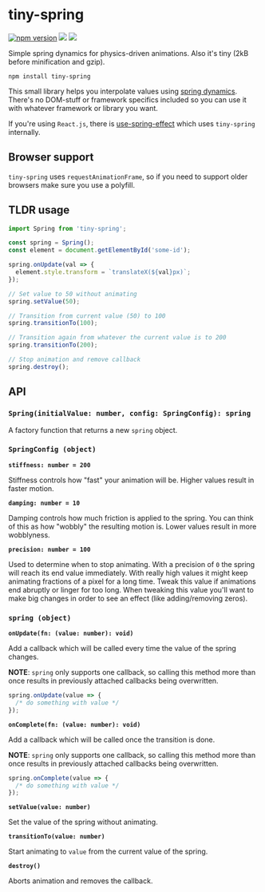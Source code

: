 # tiny-spring

[![npm version](https://img.shields.io/npm/v/tiny-spring)](https://npmjs.com/package/tiny-spring)
![](https://img.shields.io/badge/dependencies-zero-green)
![](https://img.shields.io/bundlephobia/min/tiny-spring)

Simple spring dynamics for physics-driven animations. Also it's tiny (2kB before minification and gzip).

```
npm install tiny-spring
```

This small library helps you interpolate values using [spring dynamics](https://en.wikipedia.org/wiki/Harmonic_oscillator). There's no DOM-stuff or framework specifics included so you can use it with whatever framework or library you want.

If you're using `React.js`, there is [use-spring-effect](https://www.npmjs.com/package/use-spring-effect) which uses `tiny-spring` internally.

## Browser support

`tiny-spring` uses `requestAnimationFrame`, so if you need to support older browsers make sure you use a polyfill.

## TLDR usage

```js
import Spring from 'tiny-spring';

const spring = Spring();
const element = document.getElementById('some-id');

spring.onUpdate(val => {
  element.style.transform = `translateX(${val}px)`;
});

// Set value to 50 without animating
spring.setValue(50);

// Transition from current value (50) to 100
spring.transitionTo(100);

// Transition again from whatever the current value is to 200
spring.transitionTo(200);

// Stop animation and remove callback
spring.destroy();
```

## API

### `Spring(initialValue: number, config: SpringConfig): spring`

A factory function that returns a new `spring` object.

### `SpringConfig (object)`

**`stiffness: number = 200`**

Stiffness controls how "fast" your animation will be. Higher values result in faster motion.

**`damping: number = 10`**

Damping controls how much friction is applied to the spring. You can think of this as how "wobbly" the resulting motion is. Lower values result in more wobblyness.

**`precision: number = 100`**

Used to determine when to stop animating. With a precision of `0` the spring will reach its end value immediately. With really high values it might keep animating fractions of a pixel for a long time. Tweak this value if animations end abruptly or linger for too long. When tweaking this value you'll want to make big changes in order to see an effect (like adding/removing zeros).

### `spring (object)`

**`onUpdate(fn: (value: number): void)`**

Add a callback which will be called every time the value of the spring changes.

**NOTE**: `spring` only supports one callback, so calling this method more than once results in previously attached callbacks being overwritten.

```js
spring.onUpdate(value => {
  /* do something with value */
});
```

**`onComplete(fn: (value: number): void)`**

Add a callback which will be called once the transition is done.

**NOTE**: `spring` only supports one callback, so calling this method more than once results in previously attached callbacks being overwritten.

```js
spring.onComplete(value => {
  /* do something with value */
});
```

**`setValue(value: number)`**

Set the value of the spring without animating.

**`transitionTo(value: number)`**

Start animating to `value` from the current value of the spring.

**`destroy()`**

Aborts animation and removes the callback.
